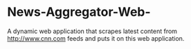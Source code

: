 # News-Aggregator-Web-
A dynamic web application that scrapes latest content from http://www.cnn.com feeds and puts it on this web application.

